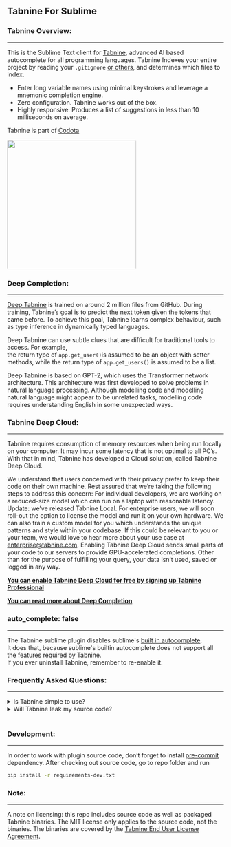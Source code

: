 ## **Tabnine For Sublime**


### **Tabnine Overview:**
___

This is the Sublime Text client for [Tabnine](https://tabnine.com), advanced AI based autocomplete for all programming languages. Tabnine Indexes your entire project by reading your `.gitignore` [or others](https://www.tabnine.com/faq#nongit), and determines which files to index. 

- Enter long variable names using  minimal keystrokes and leverage a mnemonic completion engine.
- Zero configuration. Tabnine works out of the box.
- Highly responsive: Produces a list of suggestions in less than 10 milliseconds on average.

Tabnine is part of [Codota](https://www.codota.com/) 

<img src="https://raw.githubusercontent.com/codota/tabnine-vscode/master/assets/tabnine.gif" height="300" style="border-radius: 4px" />


### **Deep Completion:**
___

[Deep Tabnine](https://www.tabnine.com/blog/local/) is trained on around 2 million files from GitHub. During training,
Tabnine’s goal is to predict the next token given the tokens that came before.
To achieve this goal, Tabnine learns complex behaviour, such as type inference
in dynamically typed languages.


Deep Tabnine can use subtle clues that are difficult for traditional tools to access. For example,  
the return type of `app.get_user()`is assumed to be an object
with setter methods, while the return type of `app.get_users()` is assumed to be a list.

Deep Tabnine is based on GPT-2, which uses the Transformer network architecture. This architecture was first developed to solve problems in natural language processing. Although modelling code and modelling natural language might appear to be unrelated tasks, modelling code requires understanding English in some unexpected ways.

### **Tabnine Deep Cloud:**
___
Tabnine requires consumption of memory resources when being run locally on your computer. It may incur some latency that is not optimal to all PC’s. With that in mind, Tabnine has developed a Cloud solution, called Tabnine Deep Cloud.


We understand that users concerned with their privacy prefer to keep their code on their own machine. Rest assured that we’re taking the following steps to address this concern:
For individual developers, we are working on a reduced-size model which can run on a laptop with reasonable latency. Update: we’ve released Tabnine Local.
For enterprise users, we will soon roll-out the option to license the model and run it on your own hardware. We can also train a custom model for you which understands the unique patterns and style within your codebase. If this could be relevant to you or your team, we would love to hear more about your use case at enterprise@tabnine.com.
Enabling Tabnine Deep Cloud sends small parts of your code to our servers to provide GPU-accelerated completions.
Other than for the purpose of fulfilling your query, your data isn’t used, saved or logged in any way.

**[You can enable Tabnine Deep Cloud for free by signing up Tabnine Professional](https://www.tabnine.com/trial/)**

**[You can read more about Deep Completion](https://www.tabnine.com/blog/deep)**

### auto_complete: false
___
The Tabnine sublime plugin disables sublime's [built in autocomplete](https://www.sublimetext.com/docs/3/auto_complete.html).  
It does that, because sublime's builtin autocomplete does not support all the features required by Tabnine.  
If you ever uninstall Tabnine, remember to re-enable it.

### **Frequently Asked Questions:**
___
<details><summary>Is Tabnine simple to use?</summary>
<p>Tabnine works for all programming languages.
Tabnine does not require any configuration in order to work.
Tabnine does not require any external software (though it can integrate with it).
Since Tabnine does not parse your code, it will never stop working because of a mismatched bracket.
</p>
</details>

<details><summary>Will Tabnine leak my source code?</summary>
<p>By default, Tabnine makes web requests only for the purposes of downloading updates and validating registration keys. In this case your code is not sent anywhere, even to Tabnine servers.
You may opt in to Tabnine Deep Cloud, which allows you to use Tabnine’s servers for GPU-accelerated completions powered by a deep learning model. If sending code to a cloud service is not possible, we also offer a self-hosted option. 
Contact us at enterprise@tabnine.com.
</p>
</details>
<br/>

### **Development:**
___
In order to work with plugin source code, don’t forget to install [pre-commit](https://github.com/pre-commit/pre-commit) dependency. After checking out source code, go to repo folder and run

```sh
pip install -r requirements-dev.txt
```

### **Note:**
___
A note on licensing: this repo includes source code as well as packaged Tabnine binaries. The MIT license only applies to the source code, not the binaries. The binaries are covered by the [Tabnine End User License Agreement](https://tabnine.com/eula).
